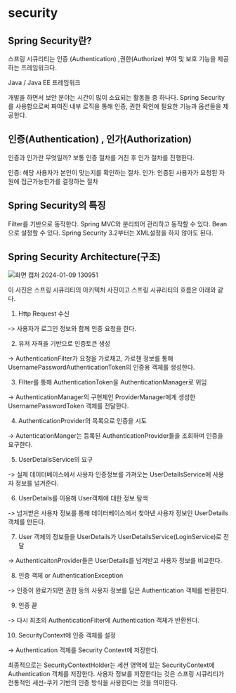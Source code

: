 # security

## Spring Security란?
스프링 시큐리티는 인증 (Authentication) ,권한(Authorize) 부여 및 보호 기능을 제공하는 프레임워크다.

Java / Java EE 프레임워크

개발을 하면서 보안 분야는 시간이 많이 소요되는 활동들 중 하나다. Spring Security를 사용함으로써 짜여진 내부 로직을 통해 인증, 권한 확인에 필요한 기능과 옵션들을 제공한다.

## 인증(Authentication) , 인가(Authorization)
인증과 인가란 무엇일까? 보통 인증 절차를 거친 후 인가 절차를 진행한다.

인증: 해당 사용자가 본인이 맞는지를 확인하는 절차.
인가: 인증된 사용자가 요청된 자원에 접근가능한가를 결정하는 절차

## Spring Security의 특징
Filter를 기반으로 동작한다.
Spring MVC와 분리되어 관리하고 동작할 수 있다.
Bean으로 설정할 수 있다.
Spring Security 3.2부터는 XML설정을 하지 않아도 된다.

## Spring Security Architecture(구조)
![화면 캡처 2024-01-09 130951](https://github.com/Hong5743/security/assets/136396772/2bb67df3-fba1-4c31-84d3-ecbd8a95b566)

이 사진은 스프링 시큐리티의 아키텍처 사진이고 스프링 시큐리티의 흐름은 아래와 같다.

1. Http Request 수신 

-> 사용자가 로그인 정보와 함께 인증 요청을 한다.

2. 유저 자격을 기반으로 인증토큰 생성 

-> AuthenticationFilter가 요청을 가로채고, 가로챈 정보를 통해 UsernamePasswordAuthenticationToken의 인증용 객체를 생성한다.

3. FIlter를 통해 AuthenticationToken을 AuthenticationManager로 위임

-> AuthenticationManager의 구현체인 ProviderManager에게 생성한 UsernamePasswordToken 객체를 전달한다.

4. AuthenticationProvider의 목록으로 인증을 시도

-> AutenticationManger는 등록된 AuthenticationProvider들을 조회하며 인증을 요구한다.

5. UserDetailsService의 요구

-> 실제 데이터베이스에서 사용자 인증정보를 가져오는 UserDetailsService에 사용자 정보를 넘겨준다.

6. UserDetails를 이용해 User객체에 대한 정보 탐색

-> 넘겨받은 사용자 정보를 통해 데이터베이스에서 찾아낸 사용자 정보인 UserDetails 객체를 만든다.

7. User 객체의 정보들을 UserDetails가 UserDetailsService(LoginService)로 전달

-> AuthenticaitonProvider들은 UserDetails를 넘겨받고 사용자 정보를 비교한다.

8. 인증 객체 or AuthenticationException

-> 인증이 완료가되면 권한 등의 사용자 정보를 담은 Authentication 객체를 반환한다.

9. 인증 끝

-> 다시 최초의 AuthenticationFilter에 Authentication 객체가 반환된다.

10. SecurityContext에 인증 객체를 설정

-> Authentication 객체를 Security Context에 저장한다.

최종적으로는 SecurityContextHolder는 세션 영역에 있는 SecurityContext에 Authentication 객체를 저장한다. 사용자 정보를 저장한다는 것은 스프링 시큐리티가 전통적인 세선-쿠키 기반의 인증 방식을 사용한다는 것을 의미한다.

